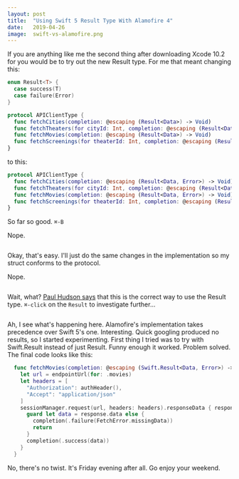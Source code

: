 ```yaml
---
layout: post
title:  "Using Swift 5 Result Type With Alamofire 4"
date:   2019-04-26
image:  swift-vs-alamofire.png
---
```


<span class="dropcap">I</span>f you are anything like me the second thing after downloading Xcode 10.2 for you would be to try out the new Result type. For me that meant changing this:

```swift
enum Result<T> {
  case success(T)
  case failure(Error)
}

protocol APIClientType {
  func fetchCities(completion: @escaping (Result<Data>) -> Void)
  func fetchTheaters(for cityId: Int, completion: @escaping (Result<Data>) -> Void)
  func fetchMovies(completion: @escaping (Result<Data>) -> Void)
  func fetchScreenings(for theaterId: Int, completion: @escaping (Result<Data>) -> Void)
}
```
to this:

```swift
protocol APIClientType {
  func fetchCities(completion: @escaping (Result<Data, Error>) -> Void)
  func fetchTheaters(for cityId: Int, completion: @escaping (Result<Data, Error>) -> Void)
  func fetchMovies(completion: @escaping (Result<Data, Error>) -> Void)
  func fetchScreenings(for theaterId: Int, completion: @escaping (Result<Data, Error>) -> Void)
}
```

So far so good. `⌘-B`

Nope.

<img src="{{ '/assets/img/conform-protocol-error.png' | prepend: site.baseurl }}" alt="">

Okay, that's easy. I'll just do the same changes in the implementation so my struct conforms to the protocol.

Nope.

<img src="{{ '/assets/img/too-many-type-parameters-error.png' | prepend: site.baseurl }}" alt="">

Wait, what? [Paul Hudson says](https://www.hackingwithswift.com/articles/161/how-to-use-result-in-swift) that this is the correct way to use the Result type. `⌘-click` on the `Result` to investigate further...

<img src="{{ '/assets/img/alamofire-result-type.png' | prepend: site.baseurl }}" alt="">

Ah, I see what's happening here. Alamofire's implementation takes precedence over Swift 5's one. Interesting. Quick googling produced no results, so I started experimenting. First thing I tried was to try with Swift.Result instead of just Result. Funny enough it worked. Problem solved. The final code looks like this:

```swift
  func fetchMovies(completion: @escaping (Swift.Result<Data, Error>) -> Void) {
    let url = endpointUrl(for: .movies)
    let headers = [
      "Authorization": authHeader(),
      "Accept": "application/json"
    ]
    sessionManager.request(url, headers: headers).responseData { response in
      guard let data = response.data else {
        completion(.failure(FetchError.missingData))
        return
      }
      completion(.success(data))
    }
  }
```

No, there's no twist. It's Friday evening after all. Go enjoy your weekend.